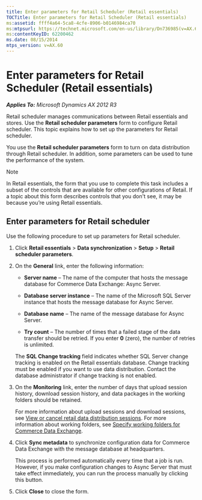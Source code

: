```yaml
---
title: Enter parameters for Retail Scheduler (Retail essentials)
TOCTitle: Enter parameters for Retail Scheduler (Retail essentials)
ms:assetid: ffff4a64-5ca8-4cfe-8906-b0146984ca70
ms:mtpsurl: https://technet.microsoft.com/en-us/library/Dn736985(v=AX.60)
ms:contentKeyID: 62200462
ms.date: 08/15/2014
mtps_version: v=AX.60
---
```


# Enter parameters for Retail Scheduler (Retail essentials) 


_**Applies To:** Microsoft Dynamics AX 2012 R3_

Retail scheduler manages communications between Retail essentials and stores. Use the **Retail scheduler parameters** form to configure Retail scheduler. This topic explains how to set up the parameters for Retail scheduler.

You use the **Retail scheduler parameters** form to turn on data distribution through Retail scheduler. In addition, some parameters can be used to tune the performance of the system.


> [!NOTE]
> <P>In Retail essentials, the form that you use to complete this task includes a subset of the controls that are available for other configurations of Retail. If a topic about this form describes controls that you don't see, it may be because you’re using Retail essentials.</P>



## Enter parameters for Retail scheduler

Use the following procedure to set up parameters for Retail scheduler.

1.  Click **Retail essentials** \> **Data synchronization** \> **Setup** \> **Retail scheduler parameters**.

2.  On the **General** link, enter the following information:
    
      - **Server name** – The name of the computer that hosts the message database for Commerce Data Exchange: Async Server.
    
      - **Database server instance** – The name of the Microsoft SQL Server instance that hosts the message database for Async Server.
    
      - **Database name** – The name of the message database for Async Server.
    
      - **Try count** – The number of times that a failed stage of the data transfer should be retried. If you enter **0** (zero), the number of retries is unlimited.
    
    The **SQL Change tracking** field indicates whether SQL Server change tracking is enabled on the Retail essentials database. Change tracking must be enabled if you want to use data distribution. Contact the database administrator if change tracking is not enabled.

3.  On the **Monitoring** link, enter the number of days that upload session history, download session history, and data packages in the working folders should be retained.
    
    For more information about upload sessions and download sessions, see [View or cancel retail data distribution sessions](view-or-cancel-retail-data-distribution-sessions.md). For more information about working folders, see [Specify working folders for Commerce Data Exchange](specify-working-folders-for-commerce-data-exchange.md).

4.  Click **Sync metadata** to synchronize configuration data for Commerce Data Exchange with the message database at headquarters.
    
    This process is performed automatically every time that a job is run. However, if you make configuration changes to Async Server that must take effect immediately, you can run the process manually by clicking this button.

5.  Click **Close** to close the form.

  


